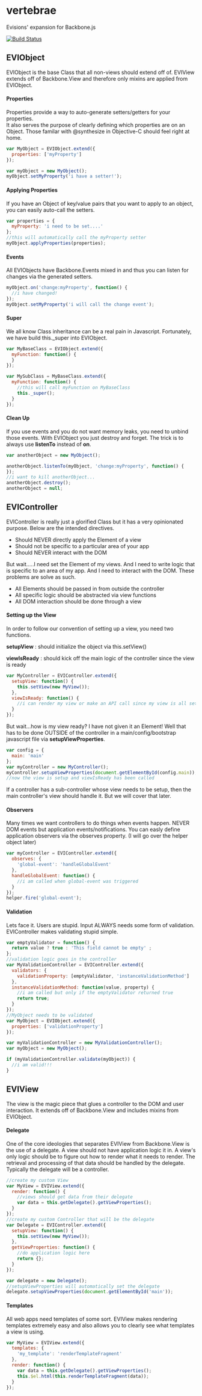 # vertebrae

Evisions' expansion for Backbone.js

[![Build Status](https://travis-ci.org/Evisions/vertebrae.svg?branch=master)](https://travis-ci.org/Evisions/vertebrae)

## EVIObject

EVIObject is the base Class that all non-views should extend off of.  EVIView extends off of Backbone.View and therefore only mixins are applied from EVIObject.

#### Properties

Properties provide a way to auto-generate setters/getters for your properties.  
It also serves the purpose of clearly defining which properties are on an Object.
Those familar with @synthesize in Objective-C should feel right at home.

```javascript
var MyObject = EVIObject.extend({
  properties: ['myProperty']
});

var myObject = new MyObject();
myObject.setMyProperty('i have a setter!');
```

#### Applying Properties

If you have an Object of key/value pairs that you want to apply to an object, you can easily auto-call the setters.

```javascript
var properties = {
  myProperty: 'i need to be set....'
};
//this will automatically call the myProperty setter
myObject.applyProperties(properties);
```

#### Events

All EVIObjects have Backbone.Events mixed in and thus you can listen for changes via the generated setters.

```javascript
myObject.on('change:myProperty', function() {
  //i have changed!
});
myObject.setMyProperty('i will call the change event');
```

#### Super

We all know Class inheritance can be a real pain in Javascript.  Fortunately, we have build this._super into EVIObject.

```javascript
var MyBaseClass = EVIObject.extend({
  myFunction: function() {
  }
});

var MySubClass = MyBaseClass.extend({
  myFunction: function() {
    //this will call myFunction on MyBaseClass
    this._super();
  }
});
```

#### Clean Up

If you use events and you do not want memory leaks, you need to unbind those events.  With EVIObject you just destroy and forget.
The trick is to always use **listenTo** instead of **on**.

```javascript
var anotherObject = new MyObject();

anotherObject.listenTo(myObject, 'change:myProperty', function() {
});
//i want to kill anotherObject...
anotherObject.destroy();
anotherObject = null;
```

## EVIController

EVIController is really just a glorified Class but it has a very opinionated purpose.  Below are the intended directives.

* Should NEVER directly apply the Element of a view
* Should not be specific to a particular area of your app
* Should NEVER interact with the DOM

But wait.....I need set the Element of my views.  And I need to write logic that is specific to an area of my app.   And I need to interact with the DOM.
These problems are solve as such.

* All Elements should be passed in from outside the controller
* All specific logic should be abstracted via view functions
* All DOM interaction should be done through a view


#### Setting up the View

In order to follow our convention of setting up a view, you need two functions.

**setupView**
: should initialize the object via this.setView()

**viewIsReady**
: should kick off the main logic of the controller since the view is ready

```javascript
var MyController = EVIController.extend({
  setupView: function() {
    this.setView(new MyView());
  },
  viewIsReady: function() {
    //i can render my view or make an API call since my view is all setup
  }
});
```

But wait...how is my view ready?  I have not given it an Element!
Well that has to be done OUTSIDE of the controller in a main/config/bootstrap javascript file via **setupViewProperties**.


```javascript
var config = {
  main: 'main'
};
var myController = new MyController();
myController.setupViewProperties(document.getElementById(config.main));
//now the view is setup and viewIsReady has been called
```

If a controller has a sub-controller whose view needs to be setup, then the main controller's view should handle it.  But we will cover that later.

#### Observers

Many times we want controllers to do things when events happen. NEVER DOM events but application events/notifications.  You can easly define application observers via the observes property.
(I will go over the helper object later)

```javascript
var myController = EVIController.extend({
  observes: {
    'global-event': 'handleGlobalEvent'
  },
  handleGlobalEvent: function() {
    //i am called when global-event was triggered
  }
});
helper.fire('global-event');
```

#### Validation

Lets face it.  Users are stupid.  Input ALWAYS needs some form of validation.  EVIController makes validating stupid simple.

```javascript
var emptyValidator = function() {
  return value ? true : 'This field cannot be empty' ;
};
//validation logic goes in the controller
var MyValidationController = EVIController.extend({
  validators: {
    validationProperty: [emptyValidator, 'instanceValidationMethod']
  },
  instanceValidationMethod: function(value, property) {
    //i am called but only if the emptyValidator returned true
    return true;
  }
});
//MyObject needs to be validated
var MyObject = EVIObject.extend({
  properties: ['validationProperty']
});

var myValidationController = new MyValidationController();
var myObject = new MyObject();

if (myValidationController.validate(myObject)) {
  //i am valid!!!
}
```

## EVIView

The view is the magic piece that glues a controller to the DOM and user interaction.  It extends off of Backbone.View and includes mixins from EVIObject.

#### Delegate

One of the core ideologies that separates EVIView from Backbone.View is the use of a delegate.  A view should not have application logic it in.
A view's only logic should be to figure out how to render what it needs to render. The retrieval and processing of that data should be handled by the delegate.
Typically the delegate will be a controller.

```javascript
//create my custom View
var MyView = EVIView.extend({
  render: function() {
    //views should get data from their delegate
    var data = this.getDelegate().getViewProperties();
  }
});
//create my custom Controller that will be the delegate
var Delegate = EVIController.extend({
  setupView: function() {
    this.setView(new MyView());
  },
  getViewProperties: function() {
    //do application logic here
    return {};
  }
});

var delegate = new Delegate();
//setupViewProperties will automatically set the delegate
delegate.setupViewProperties(document.getElementById('main'));
```

#### Templates

All web apps need templates of some sort.  EVIView makes rendering templates extremely easy and also allows you to clearly see what templates a view is using.

```javascript
var MyView = EVIView.extend({
  templates: {
    'my_template': 'renderTemplateFragment'
  },
  render: function() {
    var data = this.getDelegate().getViewProperties();
    this.$el.html(this.renderTemplateFragment(data));
  }
});
```